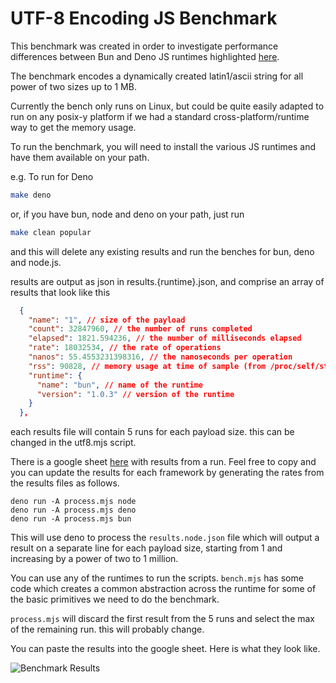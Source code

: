 # UTF-8 Encoding JS Benchmark

This benchmark was created in order to investigate performance differences
between Bun and Deno JS runtimes highlighted [here](https://github.com/denoland/deno/issues/20409).

The benchmark encodes a dynamically created latin1/ascii string for all power of two sizes up to 1 MB.

Currently the bench only runs on Linux, but could be quite easily adapted to run on any posix-y platform if we had a standard cross-platform/runtime way to get the memory usage.

To run the benchmark, you will need to install the various JS runtimes and have them available on your path.

e.g. To run for Deno

```bash
make deno
```

or, if you have bun, node and deno on your path, just run

```bash
make clean popular
```

and this will delete any existing results and run the benches for bun, deno and node.js.

results are output as json in results.{runtime}.json, and comprise an array of results that look like this

```json
  {
    "name": "1", // size of the payload
    "count": 32847960, // the number of runs completed
    "elapsed": 1821.594236, // the number of milliseconds elapsed
    "rate": 18032534, // the rate of operations
    "nanos": 55.4553231398316, // the nanoseconds per operation
    "rss": 90828, // memory usage at time of sample (from /proc/self/stat)
    "runtime": {
      "name": "bun", // name of the runtime
      "version": "1.0.3" // version of the runtime
    }
  },

```

each results file will contain 5 runs for each payload size. this can be changed in the utf8.mjs script.

There is a google sheet [here](https://docs.google.com/spreadsheets/d/1UDjNioC8a9UW2swBfKfMz6IXgGTAvmHkQ-Z7nud05f0/edit?usp=sharing) with results from a run. Feel free to copy and you can update the results for each framework by generating the rates from the results files as follows. 

```
deno run -A process.mjs node
deno run -A process.mjs deno
deno run -A process.mjs bun
```

This will use deno to process the ```results.node.json``` file which will output a result on a separate line for each payload size, starting from 1 and increasing by a power of two to 1 million.

You can use any of the runtimes to run the scripts. ```bench.mjs``` has some code which creates a common abstraction across the runtime for some of the basic primitives we need to do the benchmark.

```process.mjs``` will discard the first result from the 5 runs and select the max of the remaining run. this will probably change.

You can paste the results into the google sheet. Here is what they look like.

![Benchmark Results](bun-deno-node-utf-8.png)
